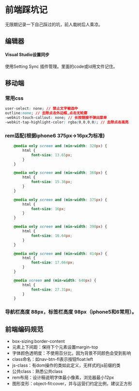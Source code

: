 # 前端踩坑记
无限期记录一下自己踩过的坑，前人栽树后人乘凉。

## 编辑器
#### Visual Studio设置同步
使用Setting Sync 插件管理。里面的code或Id用文件记住。

## 移动端
### 常用css
```css
user-select: none; // 禁止文字被选中
outline:none; // 去除点击外边框,点击无轮廓
-webkit-touch-callout: none; // 长按链接不弹出菜单
-webkit-tap-highlight-color: rgba(0,0,0,0); // 去除点击高亮
```
### rem适配(根据iphone6 375px->16px为标准)
```css
    @media only screen and (min-width: 320px) {
        html {
            font-size: 13.65px;
        }
    }

    @media only screen and (min-width: 360px) {
        html {
            font-size: 15.36px;
        }
    }

    @media only screen and (min-width: 375px) {
        html {
            font-size: 16px;
        }
    }

    @media only screen and (min-width: 390px) {
        html {
            font-size: 16.64px;
        }
    }

    @media only screen and (min-width: 414px) {
        html {
            font-size: 17.664px;
        }
    }

    @media screen and (min-width: 640px) {
        html {
            font-size: 27.31px;
        }
    }
```
### 导航栏高度 88px，标签栏高度 98px（iphone5和6常用）。

## 前端编码规范
* box-sizing:border-content
* 元素上下间距：保持下个元素设置margin-top
* 字体颜色透明度：不使用百分比，因为背景不同颜色会受到影响
* class命名：如nav-btn-fl表示按钮float:left
* js-class：有dom操作的类如此定义，无样式的js前缀的类
* 公共class：熟悉公共class
* rem布局：设计稿说明字体最小像素，浏览器最小12px
* 图形变形：object-fit:cover，并与运营们约定比例，建议正方形
